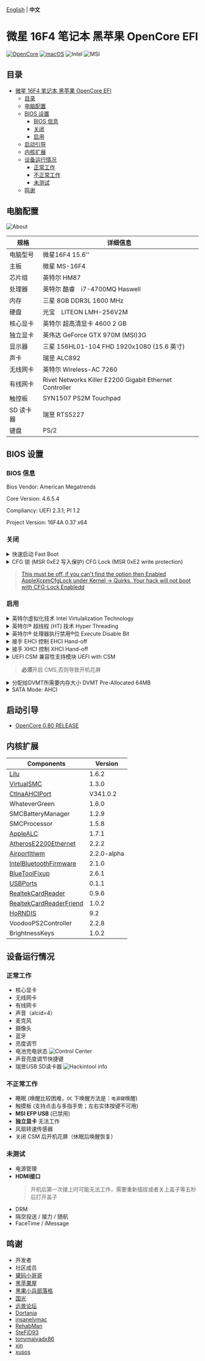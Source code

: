 [English](#TODO) | **中文**

# 微星 16F4 笔记本 黑苹果 OpenCore EFI
[![OpenCore](https://img.shields.io/badge/OpenCore-0.8.0-1ac3d4)](https://github.com/acidanthera/OpenCorePkg/releases/latest)
[![macOS](https://img.shields.io/badge/macOS-12.3.1-c62eb8)](https://www.apple.com.cn/macos/monterey/)
![Intel](https://img.shields.io/badge/Intel-Haswell-0071c5)
![MSI](https://img.shields.io/badge/MSI-Laptop-ff0000)

## 目录
- [微星 16F4 笔记本 黑苹果 OpenCore EFI](#微星-16f4-笔记本-黑苹果-opencore-efi)
  - [目录](#目录)
  - [电脑配置](#电脑配置)
  - [BIOS 设置](#bios-设置)
    - [BIOS 信息](#bios-信息)
    - [关闭](#关闭)
    - [启用](#启用)
  - [启动引导](#启动引导)
  - [内核扩展](#内核扩展)
  - [设备运行情况](#设备运行情况)
    - [正常工作](#正常工作)
    - [不正常工作](#不正常工作)
    - [未测试](#未测试)
  - [鸣谢](#鸣谢)

## 电脑配置
![About](Images/About.png)

| 规格     | 详细信息                                     |
| -------- | ---------------------------------------- |
| 电脑型号 | 微星16F4 15.6'' |
| 主板 | 微星 MS-16F4 |
| 芯片组 | 英特尔 HM87 |
| 处理器 | 英特尔 酷睿　i7-4700MQ Haswell |
| 内存 | 三星 8GB DDR3L 1600 MHz |
| 硬盘 |光宝　LITEON LMH-256V2M |
| 核心显卡 | 英特尔 超高清显卡 4600 2 GB |
| 独立显卡 | 英伟达 GeForce GTX 970M (MSI)3G|
| 显示器 | 三星 156HL01-104 FHD 1920x1080 (15.6 英寸) |
| 声卡 | 瑞昱 ALC892 |
| 无线网卡 | 英特尔 Wireless-AC 7260 |
| 有线网卡| Rivet Networks Killer E2200 Gigabit Ethernet Controller|
| 触控板 | SYN1507 PS2M Touchpad |
| SD 读卡器 | 瑞昱 RTS5227 |
| 键盘 | PS/2 |


## BIOS 设置
### BIOS 信息
Bios Vendor: American Megatrends

Core Version: 4.6.5.4

Compliancy: UEFI 2.3.1; PI 1.2

Project Version: 16F4A 0.37 x64
### 关闭
<details><summary>快速启动 Fast Boot</summary>

- Boot -> Fastboot [**disabled**]
</details>
<details><summary>CFG 锁 (MSR 0xE2 写入保护) CFG Lock (MSR 0xE2 write protection)</summary>

- Advanced -> Cpu Information -> CFG Lock [**disabled**]
</details>

>[This must be off, if you can't find the option then Enabled AppleXcpmCfgLock under Kernel -> Quirks. Your hack will not boot with CFG-Lock Enabledd](https://dortania.github.io/OpenCore-Install-Guide/config-laptop.plist/haswell.html#disable)
### 启用
<details><summary>英特尔虚拟化技术 Intel Virtulalization Technology</summary>

- Advanced -> Cpu Information -> Intel Virtulalization Technology [**Enabled**]
</details>
<details><summary> 英特尔® 超线程 (HT) 技术 Hyper Threading </summary>

- Advanced -> Cpu Information -> Hyper-threading [**Enabled**]
</details>

<details><summary> 英特尔® 处理器执行禁用®位 Execute Disable Bit </summary>

- Advanced -> Cpu Information -> Execute Disable Bit [**Enabled**]
</details>

<details><summary> 接手 EHCI 控制 EHCI Hand-off </summary>

- Advanced -> USB Configuration -> EHCI Hand-off [**Enabled**]
</details>

<details><summary> 接手 XHCI 控制 XHCI Hand-off </summary>

- Advanced -> USB Configuration -> XHCI Hand-off [**Enabled**]
</details>

<details><summary> UEFI CSM 兼容性支持模块 UEFI with CSM </summary>

- Boot -> Boot mode select [**UEFI with CSM**]
</details>

>**必须**开启 CMS,否则导致开机花屏

<details><summary> 分配给DVMT所需要内存大小 DVMT Pre-Allocated 64MB </summary>

- Advanced -> System Agnet(SA) configuration -> Graphics Configruration -> DVMTpre-Allocated [**64MB**]
</details>
 
<details><summary> SATA Mode: AHCI </summary>

- Advanced -> SATA Mode Selection **AHCI**<br>
- Advanced- > SATA Information -> SATA Mode Selection **AHCI**
</details>

## 启动引导
- [ OpenCore 0.80 RELEASE ](https://github.com/acidanthera/OpenCorePkg)

## 内核扩展
| Components    | Version | 
| ------------- | ------ |
| [Lilu]  | 1.6.2 | 
| [VirtualSMC] | 1.3.0 |
| [CtlnaAHCIPort] | V341.0.2 |
| WhateverGreen | 1.6.0 |
| SMCBatteryManager | 1.2.9 |
| SMCProcessor| 1.5.8 |
| [AppleALC]| 1.7.1 |
| [AtherosE2200Ethernet] | 2.2.2|
| [AirportItlwm] | 2.2.0-alpha | 
| [IntelBluetoothFirmware] | 2.1.0 |
| [BlueToolFixup] | 2.6.1 |
| [USBPorts]| 0.1.1 |
| [RealtekCardReader] | 0.9.6 |
| [RealtekCardReaderFriend] | 1.0.2 |
| [HoRNDIS] | 9.2 |
| VoodooPS2Controller | 2.2.8 |
| BrightnessKeys| 1.0.2 |

## 设备运行情况
### 正常工作
- 核心显卡
- 无线网卡
- 有线网卡
- 声音（alcid=4）
- 麦克风
- 摄像头
- 蓝牙
- 亮度调节
- 电池充电状态
![Control Center](Images/Control%20Center.png)
- 声音亮度调节快捷键
- 瑞昱USB SD读卡器
![Hackintool info](Images/Hackintool.png)
### 不正常工作
- 睡眠 (唤醒比较困难，`OC` 下唤醒方法是：`电源键`唤醒)
- 触摸板 (支持点击与多指手势；左右实体按键不可用)
- **MSI EFP USB** (已禁用)
- **独立显卡** 无法工作
- 风扇转速传感器
- 关闭 CSM 后开机花屏（休眠后唤醒恢复）
### 未测试
- 电源管理
- **HDMI接口** 
  > 开机后第一次接上时可能无法工作，需要重新插拔或者关上盖子等五秒后打开盖子
- DRM
- 隔空投送 / 接力 / 随航
- FaceTime / iMessage

## 鸣谢
- 开发者
- 社区成员
- [黛码小哥哥](https://www.youtube.com/watch?v=k1CrQnPU7yM)
- [黑苹果屋](http://imacos.top/2021/03/23/0906/)
- [黑果小兵部落格](https://blog.daliansky.net/) 
- [国光](https://apple.sqlsec.com/) 
- [远景论坛](http://bbs.pcbeta.com/forum.php)
- [Dortania](https://dortania.github.io/)
- [insanelymac](https://www.insanelymac.com/)
- [RehabMan](https://github.com/RehabMan) 
- [SteFiD93](https://github.com/SteFiD93/ge60-2pe-opencore-bigsur)
- [tonymaiyadx86](https://www.tonymacx86.com)
- [xjn](https://blog.xjn819.com/)
- [xusos](https://github.com/xusos/Hackintosh-EFI) 

[Lilu]: https://github.com/acidanthera/Lilu "Lilu repo"
[VirtualSMC]: https://github.com/acidanthera/VirtualSMC "VirtualSMC repo"
[CtlnaAHCIPort]: https://github.com/dortania/OpenCore-Install-Guide/blob/master/extra-files/CtlnaAHCIPort.kext.zip "dortania guides repo"
[AppleALC]: https://github.com/acidanthera/AppleALC "AppleALC repo"
[AppleHDADisabler]: https://www.tonymacx86.com/threads/applehda-disabler-kext.1602/ "AppleHDADisabler"
[VoodooHDA]: https://sourceforge.net/projects/voodoohda/ "VoodooHDA repo"
[AirportItlwm]: https://github.com/OpenIntelWireless/itlwm "itlwm repo"
[IntelBluetoothFirmware]: https://github.com/OpenIntelWireless/IntelBluetoothFirmware ""
[BlueToolFixup]: https://github.com/acidanthera/BrcmPatchRAM "BlueToolFixup repo"
[USBPorts]: https://github.com/USBToolBox/tool "USBToolBox repo"
[AtherosE2200Ethernet]: https://github.com/Mieze/AtherosE2200Ethernet "AtherosE2200Ethernet"
[RealtekCardReader]: https://github.com/0xFireWolf/RealtekCardReader "RealtekCardReader repo"
[RealtekCardReaderFriend]: https://github.com/0xFireWolf/RealtekCardReaderFriend "RealtekCardReaderFriend repo"
[HoRNDIS]: https://github.com/jwise/HoRNDIS "HoRNDIS repo"
[VoodooRMI]: https://github.com/VoodooSMBus/VoodooRMI "VoodooRMI repo"